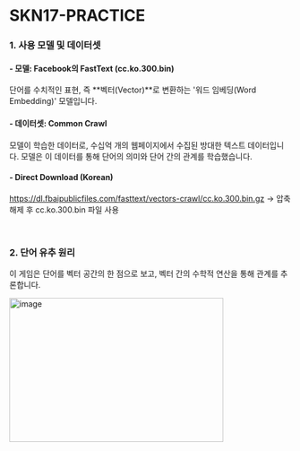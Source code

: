 # SKN17-PRACTICE

### 1. 사용 모델 및 데이터셋
#### - 모델: Facebook의 FastText (cc.ko.300.bin)
단어를 수치적인 표현, 즉 **벡터(Vector)**로 변환하는 '워드 임베딩(Word Embedding)' 모델입니다.

#### - 데이터셋: Common Crawl
모델이 학습한 데이터로, 수십억 개의 웹페이지에서 수집된 방대한 텍스트 데이터입니다. 모델은 이 데이터를 통해 단어의 의미와 단어 간의 관계를 학습했습니다.

#### - Direct Download (Korean)
https://dl.fbaipublicfiles.com/fasttext/vectors-crawl/cc.ko.300.bin.gz 
-> 압축 해제 후 cc.ko.300.bin 파일 사용

<br>

### 2. 단어 유추 원리
이 게임은 단어를 벡터 공간의 한 점으로 보고, 벡터 간의 수학적 연산을 통해 관계를 추론합니다.


<img width="382" height="257" alt="image" src="https://github.com/user-attachments/assets/013398e1-d573-4d74-a440-53264b5a7dd1" />
